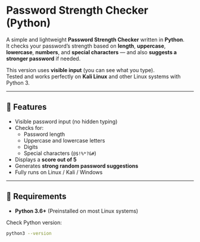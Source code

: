 # Password Strength Checker (Python)

A simple and lightweight **Password Strength Checker** written in **Python**.  
It checks your password’s strength based on **length**, **uppercase**, **lowercase**, **numbers**, and **special characters** — and also **suggests a stronger password** if needed.

This version uses **visible input** (you can see what you type).  
Tested and works perfectly on **Kali Linux** and other Linux systems with Python 3.

---

## 🚀 Features

- Visible password input (no hidden typing)
- Checks for:
  - Password length
  - Uppercase and lowercase letters
  - Digits
  - Special characters (`@$!%*?&#`)
- Displays a **score out of 5**
- Generates **strong random password suggestions**
- Fully runs on Linux / Kali / Windows

---

## 🧰 Requirements

- **Python 3.6+** (Preinstalled on most Linux systems)

Check Python version:
```bash
python3 --version
